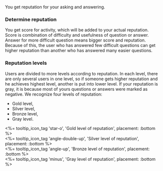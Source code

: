 You get reputation for your asking and answering.

### Determine reputation

You get score for activity, which will be added to your actual reputation. Score is combination of difficulty and usefulness of question or answer. Answer for more difficult question means bigger score and reputation. Because of this, the user who has answered few difficult questions can get higher reputation than another who has answered many easier questions.

### Reputation levels

Users are divided to more levels according to reputation. In each level, there are only several users in one level, so if someone gets higher reputation and he achieves highest level, another is put into lower level. If your reputation is gray, it is because most of yours questions or answers were marked as negative. We recognize four levels of reputation:

- Gold level,
- Silver level,
- Bronze level,
- Gray level.

<div class="user-reputation user-reputation-gold user-reputation-lg user-reputation-inline %>">
  <%= tooltip_icon_tag 'star-o', 'Gold level of reputation', placement: :bottom %>
</div>

<div class="user-reputation user-reputation-silver user-reputation-lg user-reputation-inline %>">
  <%= tooltip_icon_tag 'angle-double-up', 'Silver level of reputation', placement: :bottom %>
</div>

<div class="user-reputation user-reputation-bronze user-reputation-lg user-reputation-inline %>">
  <%= tooltip_icon_tag 'angle-up', 'Bronze level of reputation', placement: :bottom %>
</div>

<div class="user-reputation user-reputation-negative user-reputation-lg user-reputation-inline %>">
  <%= tooltip_icon_tag 'minus', 'Gray level of reputation', placement: :bottom %>
</div>

